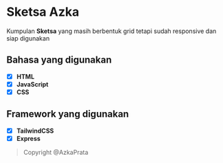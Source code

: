 # Sketsa Azka

Kumpulan **Sketsa** yang masih berbentuk grid tetapi sudah responsive dan siap digunakan

## Bahasa yang digunakan

- [x] **HTML**
- [x] **JavaScript**
- [x] **CSS**

## Framework yang digunakan

- [x] **TailwindCSS**
- [x] **Express**

> Copyright @AzkaPrata
